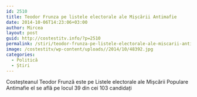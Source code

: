 ```yaml
---
id: 2510
title: Teodor Frunza pe listele electorale ale Mișcării Antimafie
date: 2014-10-06T14:23:06+03:00
author: Mircea
layout: post
guid: http://costestitv.info/?p=2510
permalink: /stiri/teodor-frunza-pe-listele-electorale-ale-miscarii-antimafie/
image: /costestitv/wp-content/uploads//2014/10/48392.jpg
categories:
  - Politică
  - Știri
---
```

Costeșteanul Teodor Frunză este pe Listele electorale ale Mișcării Populare Antimafie el se află pe locul 39 din cei 103 candidați<!--more-->